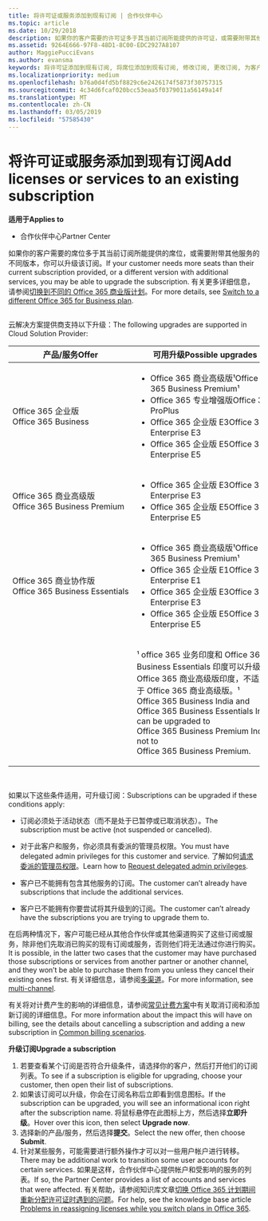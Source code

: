 ```yaml
---
title: 将许可证或服务添加到现有订阅 | 合作伙伴中心
ms.topic: article
ms.date: 10/29/2018
description: 如果你的客户需要的许可证多于其当前订阅所能提供的许可证，或需要附带其他服务的不同版本，你可以升级该订阅。
ms.assetid: 9264E666-97F8-48D1-8C00-EDC2927A8107
author: MaggiePucciEvans
ms.author: evansma
keywords: 将许可证添加到现有订阅, 将席位添加到现有订阅, 修改订阅, 更改订阅, 为客户购买更多许可证
ms.localizationpriority: medium
ms.openlocfilehash: b76a0d4fd5bf8829c6e2426174f5873f30757315
ms.sourcegitcommit: 4c34d6fcaf020bcc53eaa5f0379011a56149a14f
ms.translationtype: MT
ms.contentlocale: zh-CN
ms.lasthandoff: 03/05/2019
ms.locfileid: "57585430"
---
```

# <a name="add-licenses-or-services-to-an-existing-subscription"></a><span data-ttu-id="a720a-104">将许可证或服务添加到现有订阅</span><span class="sxs-lookup"><span data-stu-id="a720a-104">Add licenses or services to an existing subscription</span></span>

<span data-ttu-id="a720a-105">**适用于**</span><span class="sxs-lookup"><span data-stu-id="a720a-105">**Applies to**</span></span>

-  <span data-ttu-id="a720a-106">合作伙伴中心</span><span class="sxs-lookup"><span data-stu-id="a720a-106">Partner Center</span></span>

<span data-ttu-id="a720a-107">如果你的客户需要的席位多于其当前订阅所能提供的席位，或需要附带其他服务的不同版本，你可以升级该订阅。</span><span class="sxs-lookup"><span data-stu-id="a720a-107">If your customer needs more seats than their current subscription provided, or a different version with additional services, you may be able to upgrade the subscription.</span></span> <span data-ttu-id="a720a-108">有关更多详细信息，请参阅[切换到不同的 Office 365 商业版计划](https://go.microsoft.com/fwlink/p/?LinkId=723577)。</span><span class="sxs-lookup"><span data-stu-id="a720a-108">For more details, see [Switch to a different Office 365 for Business plan](https://go.microsoft.com/fwlink/p/?LinkId=723577).</span></span>

## <a href="" id="upgradesubscription"></a>


<span data-ttu-id="a720a-109">云解决方案提供商支持以下升级：</span><span class="sxs-lookup"><span data-stu-id="a720a-109">The following upgrades are supported in Cloud Solution Provider:</span></span>

<table>
<colgroup>
<col width="50%" />
<col width="50%" />
</colgroup>
<thead>
<tr class="header">
<th><span data-ttu-id="a720a-110">产品/服务</span><span class="sxs-lookup"><span data-stu-id="a720a-110">Offer</span></span></th>
<th><span data-ttu-id="a720a-111">可用升级</span><span class="sxs-lookup"><span data-stu-id="a720a-111">Possible upgrades</span></span></th>
</tr>
</thead>
<tbody>
<tr class="odd">
<td><span data-ttu-id="a720a-112">Office 365 企业版</span><span class="sxs-lookup"><span data-stu-id="a720a-112">Office 365 Business</span></span></td>
<td><ul>
<li><span data-ttu-id="a720a-113">Office 365 商业高级版¹</span><span class="sxs-lookup"><span data-stu-id="a720a-113">Office 365 Business Premium¹</span></span></li>
<li><span data-ttu-id="a720a-114">Office 365 专业增强版</span><span class="sxs-lookup"><span data-stu-id="a720a-114">Office 365 ProPlus</span></span></li>
<li><span data-ttu-id="a720a-115">Office 365 企业版 E3</span><span class="sxs-lookup"><span data-stu-id="a720a-115">Office 365 Enterprise E3</span></span></li>
<li><span data-ttu-id="a720a-116">Office 365 企业版 E5</span><span class="sxs-lookup"><span data-stu-id="a720a-116">Office 365 Enterprise E5</span></span></li>
</ul></td>
</tr>
<tr class="even">
<td><span data-ttu-id="a720a-117">Office 365 商业高级版</span><span class="sxs-lookup"><span data-stu-id="a720a-117">Office 365 Business Premium</span></span></td>
<td><ul>
<li><span data-ttu-id="a720a-118">Office 365 企业版 E3</span><span class="sxs-lookup"><span data-stu-id="a720a-118">Office 365 Enterprise E3</span></span></li>
<li><span data-ttu-id="a720a-119">Office 365 企业版 E5</span><span class="sxs-lookup"><span data-stu-id="a720a-119">Office 365 Enterprise E5</span></span></li>
</ul></td>
</tr>
<tr class="odd">
<td><span data-ttu-id="a720a-120">Office 365 商业协作版</span><span class="sxs-lookup"><span data-stu-id="a720a-120">Office 365 Business Essentials</span></span></td>
<td><ul>
<li><span data-ttu-id="a720a-121">Office 365 商业高级版¹</span><span class="sxs-lookup"><span data-stu-id="a720a-121">Office 365 Business Premium¹</span></span></li>
<li><span data-ttu-id="a720a-122">Office 365 企业版 E1</span><span class="sxs-lookup"><span data-stu-id="a720a-122">Office 365 Enterprise E1</span></span></li>
<li><span data-ttu-id="a720a-123">Office 365 企业版 E3</span><span class="sxs-lookup"><span data-stu-id="a720a-123">Office 365 Enterprise E3</span></span></li>
<li><span data-ttu-id="a720a-124">Office 365 企业版 E5</span><span class="sxs-lookup"><span data-stu-id="a720a-124">Office 365 Enterprise E5</span></span></li>
</ul></td>
</tr>
<tr class="even">
<td></td>
<td><p><span data-ttu-id="a720a-125">¹ office 365 业务印度和 Office 365 Business Essentials 印度可以升级到 Office 365 商业高级版印度，不适用于 Office 365 商业高级版。</span><span class="sxs-lookup"><span data-stu-id="a720a-125">¹ Office 365 Business India and Office 365 Business Essentials India can be upgraded to Office 365 Business Premium India, not to Office 365 Business Premium.</span></span></p></td>
</tr>
</tbody>
</table>

 

<span data-ttu-id="a720a-126">如果以下这些条件适用，可升级订阅：</span><span class="sxs-lookup"><span data-stu-id="a720a-126">Subscriptions can be upgraded if these conditions apply:</span></span>

-   <span data-ttu-id="a720a-127">订阅必须处于活动状态（而不是处于已暂停或已取消状态）。</span><span class="sxs-lookup"><span data-stu-id="a720a-127">The subscription must be active (not suspended or cancelled).</span></span>

-   <span data-ttu-id="a720a-128">对于此客户和服务，你必须具有委派的管理员权限。</span><span class="sxs-lookup"><span data-stu-id="a720a-128">You must have delegated admin privileges for this customer and service.</span></span> <span data-ttu-id="a720a-129">了解如何[请求委派的管理员权限](request-a-relationship-with-a-customer.md)。</span><span class="sxs-lookup"><span data-stu-id="a720a-129">Learn how to [Request delegated admin privileges](request-a-relationship-with-a-customer.md).</span></span>

-   <span data-ttu-id="a720a-130">客户已不能拥有包含其他服务的订阅。</span><span class="sxs-lookup"><span data-stu-id="a720a-130">The customer can’t already have subscriptions that include the additional services.</span></span>

-   <span data-ttu-id="a720a-131">客户已不能拥有你要尝试将其升级到的订阅。</span><span class="sxs-lookup"><span data-stu-id="a720a-131">The customer can’t already have the subscriptions you are trying to upgrade them to.</span></span>

<span data-ttu-id="a720a-132">在后两种情况下，客户可能已经从其他合作伙伴或其他渠道购买了这些订阅或服务，除非他们先取消已购买的现有订阅或服务，否则他们将无法通过你进行购买。</span><span class="sxs-lookup"><span data-stu-id="a720a-132">It is possible, in the latter two cases that the customer may have purchased those subscriptions or services from another partner or another channel, and they won’t be able to purchase them from you unless they cancel their existing ones first.</span></span> <span data-ttu-id="a720a-133">有关详细信息，请参阅[多渠道](multichannel.md)。</span><span class="sxs-lookup"><span data-stu-id="a720a-133">For more information, see [multi-channel](multichannel.md).</span></span>

<span data-ttu-id="a720a-134">有关将对计费产生的影响的详细信息，请参阅[常见计费方案](common-billing-scenarios.md)中有关取消订阅和添加新订阅的详细信息。</span><span class="sxs-lookup"><span data-stu-id="a720a-134">For more information about the impact this will have on billing, see the details about cancelling a subscription and adding a new subscription in [Common billing scenarios](common-billing-scenarios.md).</span></span>

<span data-ttu-id="a720a-135">**升级订阅**</span><span class="sxs-lookup"><span data-stu-id="a720a-135">**Upgrade a subscription**</span></span>

1.  <span data-ttu-id="a720a-136">若要查看某个订阅是否符合升级条件，请选择你的客户，然后打开他们的订阅列表。</span><span class="sxs-lookup"><span data-stu-id="a720a-136">To see if a subscription is eligible for upgrading, choose your customer, then open their list of subscriptions.</span></span>
2.  <span data-ttu-id="a720a-137">如果该订阅可以升级，你会在订阅名称后立即看到信息图标。</span><span class="sxs-lookup"><span data-stu-id="a720a-137">If the subscription can be upgraded, you will see an informational icon right after the subscription name.</span></span> <span data-ttu-id="a720a-138">将鼠标悬停在此图标上方，然后选择**立即升级**。</span><span class="sxs-lookup"><span data-stu-id="a720a-138">Hover over this icon, then select **Upgrade now**.</span></span>
3.  <span data-ttu-id="a720a-139">选择新的产品/服务，然后选择**提交**。</span><span class="sxs-lookup"><span data-stu-id="a720a-139">Select the new offer, then choose **Submit**.</span></span>
4.  <span data-ttu-id="a720a-140">针对某些服务，可能需要进行额外操作才可以对一些用户帐户进行转移。</span><span class="sxs-lookup"><span data-stu-id="a720a-140">There may be additional work to transition some user accounts for certain services.</span></span> <span data-ttu-id="a720a-141">如果是这样，合作伙伴中心提供帐户和受影响的服务的列表。</span><span class="sxs-lookup"><span data-stu-id="a720a-141">If so, the Partner Center provides a list of accounts and services that were affected.</span></span> <span data-ttu-id="a720a-142">有关帮助，请参阅知识库文章[切换 Office 365 计划期间重新分配许可证时遇到的问题](https://go.microsoft.com/fwlink/p/?LinkId=723576)。</span><span class="sxs-lookup"><span data-stu-id="a720a-142">For help, see the knowledge base article [Problems in reassigning licenses while you switch plans in Office 365](https://go.microsoft.com/fwlink/p/?LinkId=723576).</span></span>

 

 



